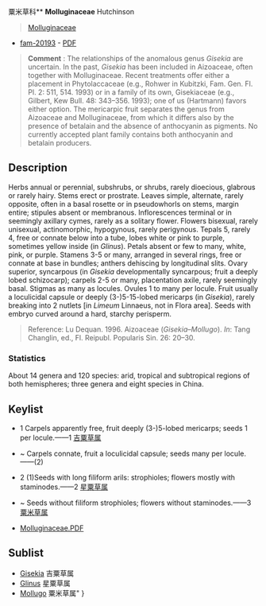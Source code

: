 粟米草科** **Molluginaceae** Hutchinson

> [Molluginaceae](http://www.iplant.cn/info/Molluginaceae?t=foc)
* [fam-20193](http://www.iplant.cn/foc/fam/20193) - [PDF](http://www.iplant.cn/foc/pdf/Molluginaceae.pdf)


> **Comment** : 
> The relationships of the anomalous genus *Gisekia* are uncertain. In the past, *Gisekia* has been included in Aizoaceae, often together with Molluginaceae. Recent treatments offer either a placement in Phytolaccaceae (e.g., Rohwer in Kubitzki, Fam. Gen. Fl. Pl. 2: 511, 514. 1993) or in a family of its own, Gisekiaceae (e.g., Gilbert, Kew Bull. 48: 343–356. 1993); one of us (Hartmann) favors either option. The mericarpic fruit separates the genus from Aizoaceae and Molluginaceae, from which it differs also by the presence of betalain and the absence of anthocyanin as pigments. No currently accepted plant family contains both anthocyanin and betalain producers.

## Description

Herbs annual or perennial, subshrubs, or shrubs, rarely dioecious, glabrous or rarely hairy. Stems erect or prostrate. Leaves simple, alternate, rarely opposite, often in a basal rosette or in pseudowhorls on stems, margin entire; stipules absent or membranous. Inflorescences terminal or in seemingly axillary cymes, rarely as a solitary flower. Flowers bisexual, rarely unisexual, actinomorphic, hypogynous, rarely perigynous. Tepals 5, rarely 4, free or connate below into a tube, lobes white or pink to purple, sometimes yellow inside (in *Glinus*). Petals absent or few to many, white, pink, or purple. Stamens 3-5 or many, arranged in several rings, free or connate at base in bundles; anthers dehiscing by longitudinal slits. Ovary superior, syncarpous (in *Gisekia* developmentally syncarpous; fruit a deeply lobed schizocarp); carpels 2-5 or many, placentation axile, rarely seemingly basal. Stigmas as many as locules. Ovules 1 to many per locule. Fruit usually a loculicidal capsule or deeply (3-)5-15-lobed mericarps (in *Gisekia*), rarely breaking into 2 nutlets [in *Limeum* Linnaeus, not in Flora area]. Seeds with embryo curved around a hard, starchy perisperm.




> Reference: 
> Lu Dequan. 1996. Aizoaceae (*Gisekia*–*Mollugo*). *In*: Tang Changlin, ed., Fl. Reipubl. Popularis Sin. 26: 20–30.

### Statistics
About 14 genera and 120 species: arid, tropical and subtropical regions of both hemispheres; three genera and eight species in China.


## Keylist

* 1 Carpels apparently free, fruit deeply (3-)5-lobed mericarps; seeds 1 per locule.——1 [吉粟草属](http://www.iplant.cn/info/Gisekia?t=foc)
* ~ Carpels connate, fruit a loculicidal capsule; seeds many per locule.——(2)

* 2 (1)Seeds with long filiform arils: strophioles; flowers mostly with staminodes.——2 [星粟草属](http://www.iplant.cn/info/Glinus?t=foc)
* ~ Seeds without filiform strophioles; flowers without staminodes.——3 [粟米草属](http://www.iplant.cn/info/Mollugo?t=foc)


* [Molluginaceae.PDF](http://www.iplant.cn/foc/pdf/Molluginaceae.pdf)

## Sublist

* [Gisekia](http://www.iplant.cn/info/Gisekia?t=foc)
 吉粟草属
* [Glinus](http://www.iplant.cn/info/Glinus?t=foc)
 星粟草属
* [Mollugo](http://www.iplant.cn/info/Mollugo?t=foc) 粟米草属"
}